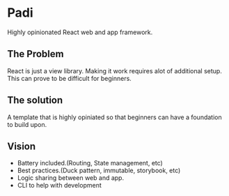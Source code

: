 # Padi
Highly opinionated React web and app framework.

## The Problem
React is just a view library. Making it work requires alot of additional setup. This can prove to be difficult for beginners.

## The solution
A template that is highly opiniated so that beginners can have a foundation to build upon.

## Vision
- Battery included.(Routing, State management, etc)
- Best practices.(Duck pattern, immutable, storybook, etc)
- Logic sharing between web and app.
- CLI to help with development
